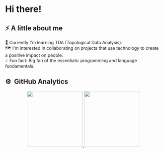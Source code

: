 <h1 aling="center">Hi there!</h1>

<h2 aling="left"> ⚡️ A little about me  </h2>

🤯 Currently I'm learning TDA (Topological Data Analysis).<br>
🗺️ I'm interested in collaborating on projects that use technology to create a positive impact on people.<br>
💡 Fun fact: Big fan of the essentials: programming and language fundamentals.<br>



<h2 align="left"> ⚙️ &nbsp;GitHub Analytics </h2>

<p align="center">
<a href="https://github.com/ArisGuimera">
  <img height="180em" src="https://github-readme-stats-eight-theta.vercel.app/api?username=LorenaSDLS&show_icons=true&theme=algolia&include_all_commits=true&count_private=true"/>
  <img height="180em" src="https://github-readme-stats-eight-theta.vercel.app/api/top-langs/?username=LorenaSDLS&layout=compact&langs_count=8&theme=algolia"/>
</a>
</p>
